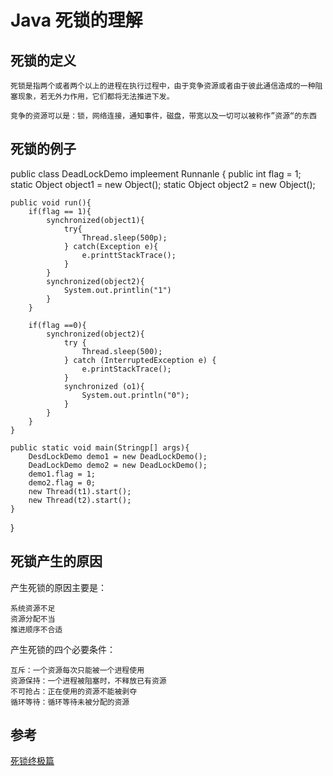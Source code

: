# Java 死锁的理解

## 死锁的定义

    死锁是指两个或者两个以上的进程在执行过程中，由于竞争资源或者由于彼此通信造成的一种阻塞现象，若无外力作用，它们都将无法推进下发。

    竞争的资源可以是：锁，网络连接，通知事件，磁盘，带宽以及一切可以被称作”资源“的东西

## 死锁的例子

public class DeadLockDemo impleement Runnanle {
    public int flag = 1;
    static Object object1 = new Object();
    static Object object2 = new Object();

    public void run(){
        if(flag == 1){
            synchronized(object1){
                try{
                    Thread.sleep(500p);
                } catch(Exception e){
                    e.printtStackTrace();
                }
            }
            synchronized(object2){
                System.out.printlin("1")
            }
        }

        if(flag ==0){
            synchronized(object2){
                try {
                    Thread.sleep(500);
                } catch (InterruptedException e) {
                    e.printStackTrace();
                }
                synchronized (o1){
                    System.out.println("0");
                }
            }
        }
    }

    public static void main(Stringp[] args){
        DesdLockDemo demo1 = new DeadLockDemo();
        DeadLockDemo demo2 = new DeadLockDemo();
        demo1.flag = 1;
        demo2.flag = 0;
        new Thread(t1).start();
        new Thread(t2).start();
    }
}


## 死锁产生的原因

产生死锁的原因主要是：

    系统资源不足
    资源分配不当
    推进顺序不合适

产生死锁的四个必要条件：

    互斥：一个资源每次只能被一个进程使用
    资源保持：一个进程被阻塞时，不释放已有资源
    不可抢占：正在使用的资源不能被剥夺
    循环等待：循环等待未被分配的资源

## 参考

[死锁终极篇](https://juejin.im/post/5aaf6ee76fb9a028d3753534)

